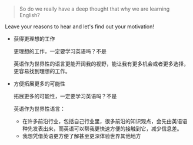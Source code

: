 ### 

> So do we really have a deep thought that why we are learning English?

Leave your reasons to hear and let's find out your motivation!

- 获得更理想的工作

  更理想的工作，一定要学习英语吗？不是

  英语作为世界性的语言更能开阔我的视野，能让我有更多机会或者更多选择，更容易找到理想的工作。

- 方便拓展更多的可能性

  拓展更多的可能性，一定要学习英语吗？不是

  英语作为世界性语言：

  - 在许多前沿行业，包括自己行业里，很多前沿的知识观点，会先由英语语种先发表出来，而英语可以帮我更快速方便的接触到它，减少信息差。
  - 我想凭借英语更方便了解甚至更深体验世界其他地方



